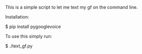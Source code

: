 This is a simple script to let me text my gf on the command line.

Installation:

 $ pip install pygooglevoice

To use this simply run:

 $ ./text_gf.py



